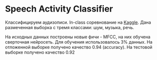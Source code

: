 # Speech Activity Classifier

Классифицируем аудизописи. In-class соревнование на [Kaggle](https://www.kaggle.com/c/silero-audio-classifier). Дана размеченная выборка с тремя классами: шум, музыка, речь.

На исходных данных построены новые фичи - MFCC, на них обучена сверточная нейросеть. Для обучения использовалось 3% данных.
На отложенной выборке получено качество 0.94 (accuracy). На тестовой выборке получено качество 0.92
